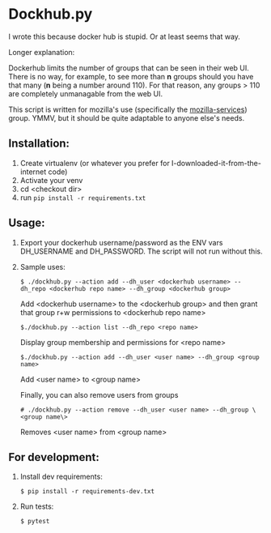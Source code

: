 # Dockhub.py

I wrote this because docker hub is stupid. Or at least seems that way.

Longer explanation:

Dockerhub limits the number of groups that can be seen in their web UI.
There is no way, for example, to see more than __n__ groups should you 
have that many (__n__ being a number around 110). For that reason,
any groups > 110 are completely unmanagable from the web UI.

This script is written for mozilla's use (specifically the
[mozilla-services](https://github.com/mozilla-services)) group. YMMV, but
it should be quite adaptable to anyone else's needs.

## Installation: 

  1. Create virtualenv (or whatever you prefer for I-downloaded-it-from-the-internet code)
  1. Activate your venv
  1. cd \<checkout dir\>
  1. run `pip install -r requirements.txt`

## Usage:

1. Export your dockerhub username/password as the ENV vars DH_USERNAME and DH_PASSWORD. The script will not run without this.

1. Sample uses:

   `$ ./dockhub.py --action add --dh_user <dockerhub username> --dh_repo <dockerhub repo name> --dh_group <dockerhub group>`

   Add \<dockerhub username\> to the \<dockerhub group\> and then grant that group r+w permissions to \<dockerhub repo name\>

   `$./dockhub.py --action list --dh_repo <repo name>`

   Display group membership and permissions for \<repo name\>

   `$./dockhub.py --action add --dh_user <user name> --dh_group <group name>`

   Add \<user name\> to \<group name\>

   Finally, you can also remove users from groups

   `# ./dockhub.py --action remove --dh_user <user name> --dh_group \<group name\>`

   Removes \<user name\> from \<group name\>

## For development:

1. Install dev requirements:

   `$ pip install -r requirements-dev.txt`

1. Run tests:

   `$ pytest`
